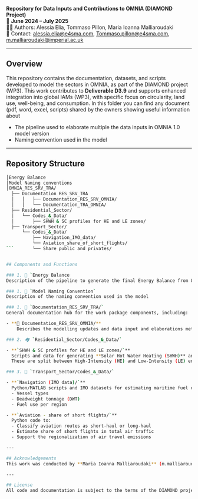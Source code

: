 
**Repository for Data Inputs and Contributions to OMNIA (DIAMOND Project)**  
📅 **June 2024 – July 2025**  
👩‍🔬 Authors: Alessia Elia, Tommaso Pillon, Maria Ioanna Malliaroudaki  
📧 Contact: alessia.elia@e4sma.com, Tommaso.pillon@e4sma.com, m.malliaroudaki@imperial.ac.uk

---

## Overview  
This repository contains the documentation, datasets, and scripts developed to model the sectors in OMNIA, as part of the DIAMOND project (WP3). This work contributes to **Deliverable D3.9** and supports enhanced integration into global IAMs (WP3), with specific focus on circularity, land use, well-being, and consumption.
In this folder you can find any document (pdf, word, excel, scripts) shared by the owners showing useful information about

- The pipeline used to elaborate multiple the data inputs in OMNIA 1.0 model version
- Naming convention used in the model

---

## Repository Structure  

```bash
│Energy Balance
│Model Naming conventions
│OMNIA_RES_SRV_TRA/
  ├── Documentation RES_SRV_TRA
  │   │   ├── Documentation_RES_SRV_OMNIA/
  │   │   └── Documentation_TRA_OMNIA/
  ├── Residential_Sector/
  │   └── Codes_&_Data/
  │       ├── SHWH & SC profiles for HE and LE zones/
  ├── Transport_Sector/
      └── Codes_&_Data/
          ├── Navigation_IMO_data/
          └── Aviation_share_of_short_flights/
``` 	  └── Share public and privates/


## Components and Functions

### 1. 📁 `Energy Balance
Description of the pipeline to generate the final Energy Balance from UNSD sources`  

### 1. 📁 `Model Naming Convention`  
Description of the naming convention used in the model

### 1. 📁 `Documentation_RES_SRV_TRA/`  
General documentation hub for the work package components, including:

- **📄 Documentation_RES_SRV_OMNIA/**  
    Describes the modelling updates and data input and elaborations methodology for the **Residential, Services and transport** sectors, including:

### 2. 🏘️ `Residential_Sector/Codes_&_Data/`  

- **`SHWH & SC profiles for HE and LE zones/`**  
  Scripts and data for generating **Solar Hot Water Heating (SHWH)** and **Space Cooling (SC)** demand profiles.  
  These are split between High-Intensity (HE) and Low-Intensity (LE) energy use zones across OMNIA regions.

### 3. 🚛 `Transport_Sector/Codes_&_Data/`  

- **`Navigation (IMO data)/`**  
  Python/MATLAB scripts and IMO datasets for estimating maritime fuel demand based on:
  - Vessel types
  - Deadweight tonnage (DWT)
  - Fuel use per region

- **`Aviation - share of short flights/`**  
  Python code to:
  - Classify aviation routes as short-haul or long-haul
  - Estimate share of short flights in total air traffic
  - Support the regionalization of air travel emissions

---

## Acknowledgements  
This work was conducted by **Maria Ioanna Malliaroudaki** (m.malliaroudaki@imperial.ac.uk), Alessia Elia (alessia.elia@e4sma.com) and Tommaso Pillon (Tommaso.pillon@e4sma.com) between **June 2024 and July 2025** as part of the **OMNIA framework** under the **DIAMOND** project.

---

## License  
All code and documentation is subject to the terms of the DIAMOND project’s licensing agreements. (Open access)







